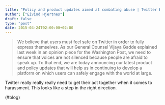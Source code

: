 ```yaml
---
title: "Policy and product updates aimed at combating abuse | Twitter Blogs"
author: ["Eivind Hjertnes"]
draft: false
type: "post"
date: 2015-04-24T02:00:00+02:00
---
```


> We believe that users must feel safe on Twitter in order to fully
> express themselves. As our General Counsel Vijaya Gadde explained last
> week in an opinion piece for the Washington Post, we need to ensure
> that voices are not silenced because people are afraid to speak up. To
> that end, we are today announcing our latest product and policy
> updates that will help us in continuing to develop a platform on which
> users can safely engage with the world at large.

Twitter really really really need to get their act together when it
comes to harassment. This looks like a step in the right direction.

(#blog)
